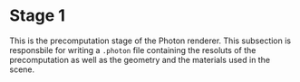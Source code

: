 # Stage 1

This is the precomputation stage of the Photon renderer. This subsection is responsbile for writing a `.photon` file containing the resoluts of the precomputation as well as the geometry and the materials used in the scene.
